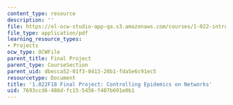 ```yaml
---
content_type: resource
description: ''
file: https://ol-ocw-studio-app-qa.s3.amazonaws.com/courses/1-022-introduction-to-network-models-fall-2018/7693ccd6486dfc155456f407b691e0b1_MIT1_022F18_ProjectEpidemics.pdf
file_type: application/pdf
learning_resource_types:
- Projects
ocw_type: OCWFile
parent_title: Final Project
parent_type: CourseSection
parent_uid: dbecca52-01f3-8413-20b1-fda5e6c91ec5
resourcetype: Document
title: '1.022F18 Final Project: Controlling Epidemics on Networks'
uid: 7693ccd6-486d-fc15-5456-f407b691e0b1
---
```

